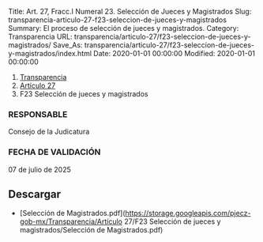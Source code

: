 Title: Art. 27, Fracc.I Numeral 23. Selección de Jueces y Magistrados
Slug: transparencia-articulo-27-f23-seleccion-de-jueces-y-magistrados
Summary: El proceso de selección de jueces y magistrados.
Category: Transparencia
URL: transparencia/articulo-27/f23-seleccion-de-jueces-y-magistrados/
Save_As: transparencia/articulo-27/f23-seleccion-de-jueces-y-magistrados/index.html
Date: 2020-01-01 00:00:00
Modified: 2020-01-01 00:00:00


<nav aria-label="breadcrumb">
<ol class="breadcrumb">
<li class="breadcrumb-item"><a href="../../">Transparencia</a></li>
<li class="breadcrumb-item"><a href="../">Artículo 27</a></li>
<li class="breadcrumb-item active" aria-current="page">F23 Selección de jueces y magistrados</li>
</ol>
</nav>




### RESPONSABLE

Consejo de la Judicatura

### FECHA DE VALIDACIÓN

07 de julio de 2025


## Descargar

- [Selección de Magistrados.pdf](https://storage.googleapis.com/pjecz-gob-mx/Transparencia/Artículo 27/F23 Selección de jueces y magistrados/Selección de Magistrados.pdf)
